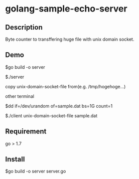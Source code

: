 # golang-sample-echo-server

## Description 
Byte counter to transffering huge file with unix domain socket.

## Demo
$go build -o server

$./server 

copy unix-domain-socket-file from(e.g. /tmp/hogehoge...)

other terminal

$dd if=/dev/urandom of=sample.dat bs=1G count=1

$./client unix-domain-socket-file sample.dat

## Requirement
go > 1.7

## Install 
$go build -o server server.go


